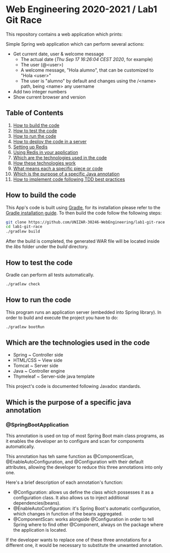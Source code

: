 # Web Engineering 2020-2021 / Lab1 Git Race

This repository contains a web application which prints:

Simple Spring web application which can perform several actions:
* Get current date, user & welcome message
  * The actual date (*Thu Sep 17 16:26:04 CEST 2020*, for example)
  * The user (@\<user>)
  * A welcome message, "Hola alumno", that can be customized to "Hola \<user>"
  * The user is "alumno" by default and changes using the /\<name> path, being \<name> any username 
* Add two integer numbers
* Show current browser and version

## Table of Contents

1. [How to build the code](#how-to-build-the-code)
1. [How to test the code](#how-to-test-the-code)
1. [How to run the code](#how-to-run-the-code)
1. [How to deploy the code in a server](#how-to-deploy-the-code-in-a-server)
1. [Setting up Redis](#setting-up-redis)
1. [Using Redis in your application](#using-redis-in-your-application)
1. [Which are the technologies used in the code](#which-are-the-technologies-used-in-the-code)
1. [How these technologies work](#how-these-technologies-work)
1. [What means each a specific piece or code](#what-means-each-a-specific-piece-or-code)
1. [Which is the purpose of a specific Java annotation](#which-is-the-purpose-of-a-specific-java-annotation)
1. [How to implement code following TDD best practices](#how-to-implement-code-following-tdd-best-practices)

## How to build the code

This App's code is built using [Gradle](http://gradle.org), for its installation please refer to the [Gradle installation guide](https://docs.gradle.org/current/userguide/installation.html). To then build the code follow the following steps:

```bash
git clone https://github.com/UNIZAR-30246-WebEngineering/lab1-git-race
cd lab1-git-race
./gradlew build
```

After the build is completed, the generated WAR file will be located inside the _libs_ folder under the _build_ directory.

## How to test the code

Gradle can perform all tests automatically.

```bash
./gradlew check
```

## How to run the code

This program runs an application server (embedded into Spring library).
In order to build and execute the project you have to do:

```bash
./gradlew bootRun
```

## Which are the technologies used in the code

* Spring ~ Controller side
* HTML/CSS ~ View side
* Tomcat ~ Server side
* Java ~ Controller engine
* Thymeleaf ~ Server-side java template

This project's code is documented following Javadoc standards.

## Which is the purpose of a specific java annotation

### @SpringBootApplication

This annotation is used on top of most Spring Boot main class programs, as it enables the developer an to configure and scan for components automatically.

This annotation has teh same function as @ComponentScan, @EnableAutoConfiguration, and @Configuration with their default attributes, allowing the developer to reduce this three annotations into only one.

Here's a brief description of each annotation's function:

* @Configuration: allows us define the class which possesses it as a configuration class. It also allows us to inject additional dependencies(beans).
* @EnableAutoConfiguration: it's Spring Boot's automatic configuration, which changes in function of the beans aggregated.
* @ComponentScan: works alongside @Configuration in order to tell Spring where to find other @Component, always on the package where the application is located.

If the developer wants to replace one of these three annotations for a different one, it would be necessary to substitute the unwanted annotation.
